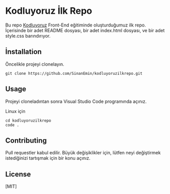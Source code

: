 # Kodluyoruz İlk Repo

Bu repo [Kodluyoruz](https://courses.kodluyoruz.org/) Front-End eğitiminde oluşturduğumuz ilk repo. İçerisinde bir adet README dosyası, bir adet index.html dosyası, ve bir adet style.css barındırıyor.

## İnstallation

Öncelikle projeyi clonelayın.

```
git clone https://github.com/SinanEmin/kodluyoruzilkrepo.git
```

## Usage

Projeyi cloneladıntan sonra Visual Studio Code programında açınız.

Linux için
```
cd kodluyoruzilkrepo
code .
```

## Contributing

Pull requestler kabul edilir. Büyük değişiklikler için, lütfen neyi değiştirmek istediğinizi tartışmak için bir konu açınız.

## License

[MIT]                                                                                                                                                                                                                                                                                                                                                                                                                                                                                                       
